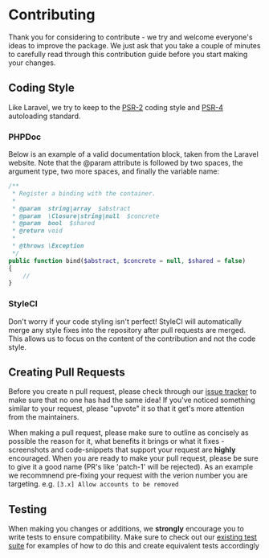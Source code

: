 # Contributing

Thank you for considering to contribute - we try and welcome everyone's ideas to improve the package. We just ask that you take a couple of minutes to carefully read through this contribution guide before you start making your changes.

## Coding Style

Like Laravel, we try to keep to the [PSR-2](https://github.com/php-fig/fig-standards/blob/master/accepted/PSR-2-coding-style-guide.md) coding style and [PSR-4](https://github.com/php-fig/fig-standards/blob/master/accepted/PSR-4-autoloader.md) autoloading standard.

### PHPDoc

Below is an example of a valid documentation block, taken from the Laravel website. Note that the @param attribute is followed by two spaces, the argument type, two more spaces, and finally the variable name:

```php
/**
 * Register a binding with the container.
 *
 * @param  string|array  $abstract
 * @param  \Closure|string|null  $concrete
 * @param  bool  $shared
 * @return void
 *
 * @throws \Exception
 */
public function bind($abstract, $concrete = null, $shared = false)
{
    //
}
```

### StyleCI

Don't worry if your code styling isn't perfect! StyleCI will automatically merge any style fixes into the repository after pull requests are merged. This allows us to focus on the content of the contribution and not the code style.

## Creating Pull Requests

Before you create n pull request, please check through our [issue tracker](https://github.com/joelbutcher/googleads/issues) to make sure that no one has had the same idea! If you've noticed something similar to your request, please "upvote" it so that it get's more attention from the maintainers.

When making a pull request, please make sure to outline as concisely as possible the reason for it, what benefits it brings or what it fixes - screenshots and code-snippets that support your request are **highly** encouraged. When you are ready to make your pull request, please be sure to give it a good name (PR's like 'patch-1' will be rejected). As an example we recommnend pre-fixing your request with the verion number you are targeting. e.g. `[3.x] Allow accounts to be removed`

## Testing

When making you changes or additions, we **strongly** encourage you to write tests to ensure compatibility. Make sure to check out our [existing test suite](https://github.com/joelbutcher/googleads/tree/1.x/tests) for examples of how to do this and create equivalent tests accordingly